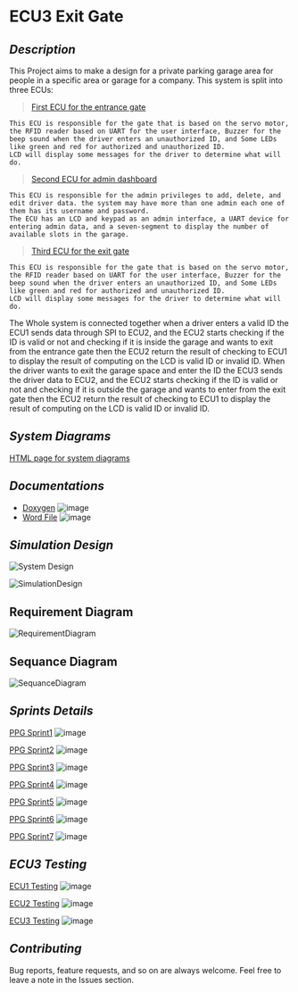 # **ECU3 Exit Gate**
## *Description*
This Project aims to make a design for a private parking garage area for people in a specific area or garage for a company.
This system is split into three ECUs:
 > [First ECU for the entrance gate](https://github.com/Abnaby/EmbeddedSystemsDiploma/tree/main/Unit_10_SecondTermProject/ECU1) 

    This ECU is responsible for the gate that is based on the servo motor, the RFID reader based on UART for the user interface, Buzzer for the beep sound when the driver enters an unauthorized ID, and Some LEDs like green and red for authorized and unauthorized ID.
    LCD will display some messages for the driver to determine what will do.

> [Second ECU for admin dashboard ](https://github.com/Abnaby/EmbeddedSystemsDiploma/tree/main/Unit_10_SecondTermProject/ECU2) 

    This ECU is responsible for the admin privileges to add, delete, and edit driver data. the system may have more than one admin each one of them has its username and password. 
    The ECU has an LCD and keypad as an admin interface, a UART device for entering admin data, and a seven-segment to display the number of available slots in the garage.

> [Third ECU for the exit gate ](https://github.com/Abnaby/EmbeddedSystemsDiploma/tree/main/Unit_10_SecondTermProject/ECU3) 

    This ECU is responsible for the gate that is based on the servo motor, the RFID reader based on UART for the user interface, Buzzer for the beep sound when the driver enters an unauthorized ID, and Some LEDs like green and red for authorized and unauthorized ID.
    LCD will display some messages for the driver to determine what will do.

The Whole system is connected together when a driver enters a valid ID the ECU1 sends data through SPI to ECU2, and the ECU2 starts checking if the ID is valid or not and checking if it is inside the garage and wants to exit from the entrance gate then the ECU2 return the result of checking to ECU1 to display the result of computing on the LCD is valid ID or invalid ID.
When the driver wants to exit the garage space and enter the ID the ECU3 sends the driver data to ECU2, and the ECU2 starts checking if the ID is valid or not and checking if it is outside the garage and wants to enter from the exit gate then the ECU2 return the result of checking to ECU1 to display the result of computing on the LCD is valid ID or invalid ID.

## *System Diagrams* 
 [HTML page for system diagrams ](https://github.com/Abnaby/EmbeddedSystemsDiploma/blob/main/Unit_10_SecondTermProject/System%20Diagrams/doc.html) 
 

## *Documentations* 
- [Doxygen]([Doxygen]()) ![image](https://progress-bar.dev/0/)
- [Word File]([Word_File]()) ![image](https://progress-bar.dev/0/)


## *Simulation Design* 
 ![System Design ](https://drive.google.com/uc?export=download&id=1j_PZ72jvhawWOxwV914IH_VAXoQZM_k5) 
 
![SimulationDesign](https://drive.google.com/uc?export=download&id=1FAMmp33Dq8oArrLlqkcdsdRqNVTlWEXP)



## Requirement Diagram
![RequirementDiagram](https://drive.google.com/uc?export=download&id=12t4j4HahuhJd27lik5dbc7H875zRNw_T)

## Sequance Diagram
![SequanceDiagram](https://drive.google.com/uc?export=download&id=1xhucH4LorB8i_Pav6T9dfesSjEZY5ERV)


## *Sprints Details* 
[PPG Sprint1](https://github.com/Abnaby/EmbeddedSystemsDiploma/tree/main/Unit_10_SecondTermProject/SprintsDetails/Sprint_1) ![image](https://progress-bar.dev/100/)

[PPG Sprint2](https://github.com/Abnaby/EmbeddedSystemsDiploma/tree/main/Unit_10_SecondTermProject/SprintsDetails/Sprint_2) ![image](https://progress-bar.dev/100/)

[PPG Sprint3](https://github.com/Abnaby/EmbeddedSystemsDiploma/tree/main/Unit_10_SecondTermProject/SprintsDetails/Sprint_3) ![image](https://progress-bar.dev/100/)

[PPG Sprint4](https://github.com/Abnaby/EmbeddedSystemsDiploma/tree/main/Unit_10_SecondTermProject/SprintsDetails/Sprint_4) ![image](https://progress-bar.dev/100/)

[PPG Sprint5](https://github.com/Abnaby/EmbeddedSystemsDiploma/tree/main/Unit_10_SecondTermProject/SprintsDetails/Sprint_5) ![image](https://progress-bar.dev/100/)

[PPG Sprint6](https://github.com/Abnaby/EmbeddedSystemsDiploma/tree/main/Unit_10_SecondTermProject/SprintsDetails/Sprint_6) ![image](https://progress-bar.dev/100/)

[PPG Sprint7](https://github.com/Abnaby/EmbeddedSystemsDiploma/tree/main/Unit_10_SecondTermProject/SprintsDetails/Sprint_7) ![image](https://progress-bar.dev/100/)

## *ECU3 Testing*
[ECU1 Testing](https://github.com/Abnaby/EmbeddedSystemsDiploma/tree/main/Unit_10_SecondTermProject/ECU1/TestCases) ![image](https://progress-bar.dev/100/)

[ECU2 Testing](https://github.com/Abnaby/EmbeddedSystemsDiploma/tree/main/Unit_10_SecondTermProject/ECU2/TestCases) ![image](https://progress-bar.dev/100/)

[ECU3 Testing](https://github.com/Abnaby/EmbeddedSystemsDiploma/blob/main/Unit_10_SecondTermProject/ECU3/TestCases/ECU3_ExitGate_TestCases.xlsx) ![image](https://progress-bar.dev/100/)



## *Contributing*  
Bug reports, feature requests, and so on are always welcome. Feel free to leave a note in the Issues section.


